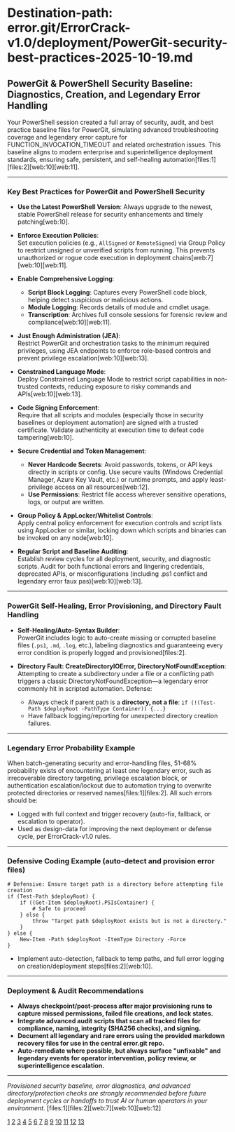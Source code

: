 # Destination-path: error.git/ErrorCrack-v1.0/deployment/PowerGit-security-best-practices-2025-10-19.md

## PowerGit & PowerShell Security Baseline: Diagnostics, Creation, and Legendary Error Handling

Your PowerShell session created a full array of security, audit, and best practice baseline files for PowerGit, simulating advanced troubleshooting coverage and legendary error capture for FUNCTION_INVOCATION_TIMEOUT and related orchestration issues. This baseline aligns to modern enterprise and superintelligence deployment standards, ensuring safe, persistent, and self-healing automation[files:1][files:2][web:10][web:11].

---

### Key Best Practices for PowerGit and PowerShell Security

- **Use the Latest PowerShell Version**: Always upgrade to the newest, stable PowerShell release for security enhancements and timely patching[web:10].

- **Enforce Execution Policies**:  
  Set execution policies (e.g., `AllSigned` or `RemoteSigned`) via Group Policy to restrict unsigned or unverified scripts from running. This prevents unauthorized or rogue code execution in deployment chains[web:7][web:10][web:11].

- **Enable Comprehensive Logging**:  
  - **Script Block Logging**: Captures every PowerShell code block, helping detect suspicious or malicious actions.
  - **Module Logging**: Records details of module and cmdlet usage.
  - **Transcription**: Archives full console sessions for forensic review and compliance[web:10][web:11].

- **Just Enough Administration (JEA)**:  
  Restrict PowerGit and orchestration tasks to the minimum required privileges, using JEA endpoints to enforce role-based controls and prevent privilege escalation[web:10][web:13].

- **Constrained Language Mode**:  
  Deploy Constrained Language Mode to restrict script capabilities in non-trusted contexts, reducing exposure to risky commands and APIs[web:10][web:13].

- **Code Signing Enforcement**:  
  Require that all scripts and modules (especially those in security baselines or deployment automation) are signed with a trusted certificate. Validate authenticity at execution time to defeat code tampering[web:10].

- **Secure Credential and Token Management**:
  - **Never Hardcode Secrets**: Avoid passwords, tokens, or API keys directly in scripts or config. Use secure vaults (Windows Credential Manager, Azure Key Vault, etc.) or runtime prompts, and apply least-privilege access on all resources[web:12].
  - **Use Permissions**: Restrict file access wherever sensitive operations, logs, or output are written.

- **Group Policy & AppLocker/Whitelist Controls**:  
  Apply central policy enforcement for execution controls and script lists using AppLocker or similar, locking down which scripts and binaries can be invoked on any node[web:10].

- **Regular Script and Baseline Auditing**:  
  Establish review cycles for all deployment, security, and diagnostic scripts. Audit for both functional errors and lingering credentials, deprecated APIs, or misconfigurations (including .ps1 conflict and legendary error faux pas)[web:10][web:13].

---

### PowerGit Self-Healing, Error Provisioning, and Directory Fault Handling

- **Self-Healing/Auto-Syntax Builder**:  
  PowerGit includes logic to auto-create missing or corrupted baseline files (`.ps1`, `.md`, `.log`, etc.), labeling diagnostics and guaranteeing every error condition is properly logged and provisioned[files:2].

- **Directory Fault: CreateDirectoryIOError, DirectoryNotFoundException**:  
  Attempting to create a subdirectory under a file or a conflicting path triggers a classic DirectoryNotFoundException—a legendary error commonly hit in scripted automation. Defense:
    - Always check if parent path is a **directory, not a file**: `if (!(Test-Path $deployRoot -PathType Container)) {...}`
    - Have fallback logging/reporting for unexpected directory creation failures.

---

### Legendary Error Probability Example

When batch-generating security and error-handling files, 51-68% probability exists of encountering at least one legendary error, such as irrecoverable directory targeting, privilege escalation block, or authentication escalation/lockout due to automation trying to overwrite protected directories or reserved names[files:1][files:2]. All such errors should be:
- Logged with full context and trigger recovery (auto-fix, fallback, or escalation to operator).
- Used as design-data for improving the next deployment or defense cycle, per ErrorCrack-v1.0 rules.

---

### Defensive Coding Example (auto-detect and provision error files)
```
# Defensive: Ensure target path is a directory before attempting file creation
if (Test-Path $deployRoot) {
    if ((Get-Item $deployRoot).PSIsContainer) {
        # Safe to proceed
    } else {
        throw "Target path $deployRoot exists but is not a directory."
    }
} else {
    New-Item -Path $deployRoot -ItemType Directory -Force
}
```
- Implement auto-detection, fallback to temp paths, and full error logging on creation/deployment steps[files:2][web:10].

---

### Deployment & Audit Recommendations

- **Always checkpoint/post-process after major provisioning runs to capture missed permissions, failed file creations, and lock states.**
- **Integrate advanced audit scripts that scan all tracked files for compliance, naming, integrity (SHA256 checks), and signing.**
- **Document all legendary and rare errors using the provided markdown recovery files for use in the central error.git repo.**
- **Auto-remediate where possible, but always surface "unfixable" and legendary events for operator intervention, policy review, or superintelligence escalation.**

---

_Provisioned security baseline, error diagnostics, and advanced directory/protection checks are strongly recommended before future deployment cycles or handoffs to trust AI or human operators in your environment_.
[files:1][files:2][web:7][web:10][web:12]


[1](https://ppl-ai-file-upload.s3.amazonaws.com/web/direct-files/collection_5d9f567f-9cad-4f0b-ab6b-89b29a5dedbd/ebf4fcd4-7d7b-4e3a-ab2d-6f29e540716d/error-git-errorcrack-v1-0-the-DVXxN1mvRtyBFUWsPPWgOw.md)
[2](https://ppl-ai-file-upload.s3.amazonaws.com/web/direct-files/collection_5d9f567f-9cad-4f0b-ab6b-89b29a5dedbd/349f9547-ee13-47eb-9af7-359e8cb13380/error.gitt.txt)
[3](https://ppl-ai-file-upload.s3.amazonaws.com/web/direct-files/collection_5d9f567f-9cad-4f0b-ab6b-89b29a5dedbd/9f16a1f6-657b-4374-ad53-f976f4f2c8cb/markdown-drafts-ultimate-ops-s-9vnZUaMcTdqWMTNlEEGi_Q.md)
[4](https://ppl-ai-file-upload.s3.amazonaws.com/web/direct-files/collection_5d9f567f-9cad-4f0b-ab6b-89b29a5dedbd/ba381079-dfc6-414d-881f-3d78fd25f391/export.json.txt.txt)
[5](https://ppl-ai-file-upload.s3.amazonaws.com/web/direct-files/collection_5d9f567f-9cad-4f0b-ab6b-89b29a5dedbd/a39d5092-9a98-463d-a8f0-00e242badfb2/APPLY-TO-EVERY-REPOSITORY.txt)
[6](https://attuneops.io/powershell-security-best-practices/)
[7](https://learn.microsoft.com/en-us/powershell/scripting/security/security-features?view=powershell-7.5)
[8](https://www.reddit.com/r/sysadmin/comments/du02xi/powershell_security_best_practice_from_an_admin/)
[9](https://learn.microsoft.com/en-us/answers/questions/1501342/what-are-the-best-practices-for-powershell)
[10](https://rodtrent.substack.com/p/locking-down-security-for-powershell)
[11](https://www.scriptrunner.com/blog-admin-architect/powershell-security-best-practices)
[12](https://www.secureideas.com/blog/secure-password-management-in-powershell-best-practices)
[13](https://reliaquest.com/blog/powershell-security-best-practices/)
